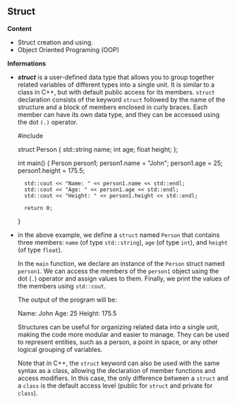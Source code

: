 ## Struct

**Content**

- Struct creation and using.
- Object Oriented Programing (OOP)

**Informations**

- ***struct*** is a user-defined data type that allows you to group together related variables of different types into a single unit. It is similar to a class in C++, but with default public access for its members. `struct` declaration consists of the keyword `struct` followed by the name of the structure and a block of members enclosed in curly braces. Each member can have its own data type, and they can be accessed using the dot `(.)` operator.

  	#include <iostream>

  	struct Person {
  	    std::string name;
  	    int age;
  	    float height;
  	};

  	int main() {
  	    Person person1;
  	    person1.name = "John";
  	    person1.age = 25;
  	    person1.height = 175.5;

  	    std::cout << "Name: " << person1.name << std::endl;
  	    std::cout << "Age: " << person1.age << std::endl;
  	    std::cout << "Height: " << person1.height << std::endl;

  	    return 0;
  	}

- in the above example, we define a `struct` named `Person` that
  contains three members: `name` (of type `std::string`), `age` (of
  type `int`), and `height` (of type `float`).

  In the `main` function, we declare an instance of the `Person` struct
  named `person1`. We can access the members of the `person1` object
  using the dot (`.`) operator and assign values to them. Finally, we
  print the values of the members using `std::cout`.

  The output of the program will be:

  	Name: John
  	Age: 25
  	Height: 175.5

  Structures can be useful for organizing related data into a single unit, making the code more modular and easier to manage. They can be used to represent entities, such as a person, a point in space, or any other logical grouping of variables.

  Note that in C++, the `struct` keyword can also be used with the same syntax as a class, allowing the declaration of member functions and access modifiers. In this case, the only difference between a `struct` and a `class` is the default access level (public for `struct` and private for `class`).